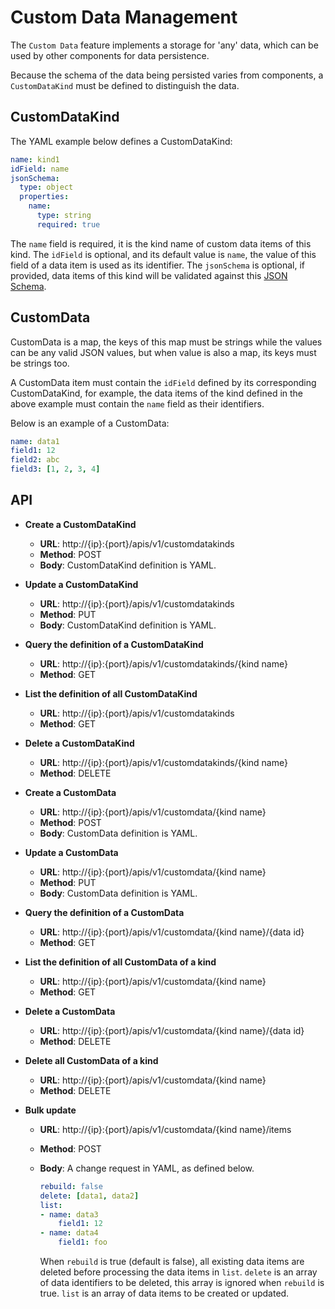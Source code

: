# Custom Data Management

The `Custom Data` feature implements a storage for 'any' data, which can be used by other components for data persistence.

Because the schema of the data being persisted varies from components, a `CustomDataKind` must be defined to distinguish the data.

## CustomDataKind

The YAML example below defines a CustomDataKind:

```yaml
name: kind1
idField: name
jsonSchema:
  type: object
  properties:
    name:
      type: string
      required: true
```

The `name` field is required, it is the kind name of custom data items of this kind.
The `idField` is optional, and its default value is `name`, the value of this field of a data item is used as its identifier.
The `jsonSchema` is optional, if provided, data items of this kind will be validated against this [JSON Schema](http://json-schema.org/).

## CustomData

CustomData is a map, the keys of this map must be strings while the values can be any valid JSON values, but when value is also a map, its keys must be strings too.

A CustomData item must contain the `idField` defined by its corresponding CustomDataKind, for example, the data items of the kind defined in the above example must contain the `name` field as their identifiers.

Below is an example of a CustomData:

```yaml
name: data1
field1: 12
field2: abc
field3: [1, 2, 3, 4]
```

## API

* **Create a CustomDataKind**
	* **URL**: http://{ip}:{port}/apis/v1/customdatakinds
	* **Method**: POST
	* **Body**: CustomDataKind definition is YAML.

* **Update a CustomDataKind**
	* **URL**: http://{ip}:{port}/apis/v1/customdatakinds
	* **Method**: PUT
	* **Body**: CustomDataKind definition is YAML.

* **Query the definition of a CustomDataKind**
	* **URL**: http://{ip}:{port}/apis/v1/customdatakinds/{kind name}
	* **Method**: GET
  
* **List the definition of all CustomDataKind**
	* **URL**: http://{ip}:{port}/apis/v1/customdatakinds
	* **Method**: GET

* **Delete a CustomDataKind**
	* **URL**: http://{ip}:{port}/apis/v1/customdatakinds/{kind name}
	* **Method**: DELETE

* **Create a CustomData**
	* **URL**: http://{ip}:{port}/apis/v1/customdata/{kind name}
	* **Method**: POST
	* **Body**: CustomData definition is YAML.

* **Update a CustomData**
	* **URL**: http://{ip}:{port}/apis/v1/customdata/{kind name}
	* **Method**: PUT
	* **Body**: CustomData definition is YAML.

* **Query the definition of a CustomData**
	* **URL**: http://{ip}:{port}/apis/v1/customdata/{kind name}/{data id}
	* **Method**: GET

* **List the definition of all CustomData of a kind**
	* **URL**: http://{ip}:{port}/apis/v1/customdata/{kind name}
	* **Method**: GET

* **Delete a CustomData**
	* **URL**: http://{ip}:{port}/apis/v1/customdata/{kind name}/{data id}
	* **Method**: DELETE

* **Delete all CustomData of a kind**
	* **URL**: http://{ip}:{port}/apis/v1/customdata/{kind name}
	* **Method**: DELETE

* **Bulk update**
	* **URL**: http://{ip}:{port}/apis/v1/customdata/{kind name}/items
	* **Method**: POST
	* **Body**: A change request in YAML, as defined below.

		```yaml
		rebuild: false
		delete: [data1, data2]
		list:
		- name: data3
			field1: 12
		- name: data4
			field1: foo
		```
		When `rebuild` is true (default is false), all existing data items are deleted before processing the data items in `list`. `delete` is an array of data identifiers to be deleted, this array is ignored when `rebuild` is true. `list` is an array of data items to be created or updated.
